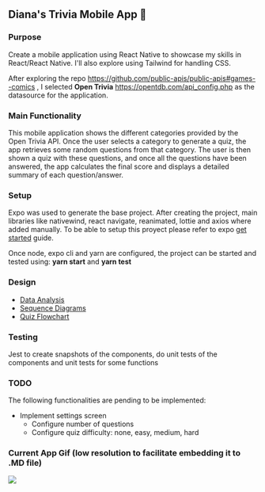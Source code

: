 ## Diana's Trivia Mobile App :iphone:

### Purpose

Create a mobile application using React Native to showcase my skills in React/React Native. I'll also explore using Tailwind for handling CSS.

After exploring the repo https://github.com/public-apis/public-apis#games--comics , I selected **Open Trivia** https://opentdb.com/api_config.php as the datasource for the application.

### Main Functionality

This mobile application shows the different categories provided by the Open Trivia API. Once the user selects a category to generate a quiz, the app retrieves some random questions from that category. The user is then shown a quiz with these questions, and once all the questions have been answered, the app calculates the final score and displays a detailed summary of each question/answer.

### Setup

Expo was used to generate the base project. After creating the project, main libraries like nativewind, react navigate, reanimated, lottie and axios where added manually. To be able to setup this proyect please refer to expo [get started](https://docs.expo.dev/get-started/installation/ "get started")
 guide. 
 
Once node, expo cli and yarn are configured, the project can be started and tested using: **yarn start** and **yarn test**


### Design

- [Data Analysis](/docs/DESIGN.MD "Data Analysis")
- [Sequence Diagrams](/docs/SEQUENCE.MD "Sequence Diagrams")
- [Quiz Flowchart](/docs/FLOWCHART.MD "Quiz Flow Chart")


### Testing

Jest to create snapshots of the components, do unit tests of the components and unit tests for some functions

### TODO
The following functionalities are pending to be implemented:
+ Implement settings screen
  + Configure number of questions
  + Configure quiz difficulty: none, easy, medium, hard

### Current App Gif (low resolution to facilitate embedding it to .MD file)
![](/assets/dianas_trivia.gif)
